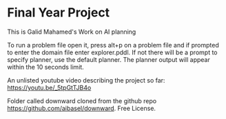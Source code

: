 # Final Year Project

This is Galid Mahamed's Work on AI planning

To run a problem file open it, press alt+p on a problem file and if prompted to enter the domain file enter explorer.pddl. 
If not there will be a prompt to specify planner, use the default planner. The planner output will appear within the 10 seconds limit.

An unlisted youtube video describing the project so far: https://youtu.be/_5tpGtTJB4o

Folder called downward cloned from the github repo https://github.com/aibasel/downward. Free License.
